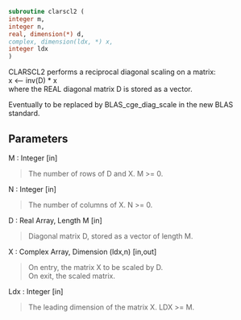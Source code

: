 ```fortran  
subroutine clarscl2 (  
integer m,  
integer n,  
real, dimension(*) d,  
complex, dimension(ldx, *) x,  
integer ldx  
)  
```  
  
CLARSCL2 performs a reciprocal diagonal scaling on a matrix:  
x <-- inv(D) * x  
where the REAL diagonal matrix D is stored as a vector.  
  
Eventually to be replaced by BLAS_cge_diag_scale in the new BLAS  
standard.  
  
## Parameters  
M : Integer [in]  
> The number of rows of D and X. M >= 0.  
  
N : Integer [in]  
> The number of columns of X. N >= 0.  
  
D : Real Array, Length M [in]  
> Diagonal matrix D, stored as a vector of length M.  
  
X : Complex Array, Dimension (ldx,n) [in,out]  
> On entry, the matrix X to be scaled by D.  
> On exit, the scaled matrix.  
  
Ldx : Integer [in]  
> The leading dimension of the matrix X. LDX >= M.  
  
